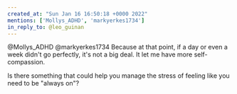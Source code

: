 ```yaml
---
created_at: "Sun Jan 16 16:50:18 +0000 2022"
mentions: ['Mollys_ADHD', 'markyerkes1734']
in_reply_to: @leo_guinan
---
```


@Mollys_ADHD @markyerkes1734 Because at that point, if a day or even a week didn't go perfectly, it's not a big deal. It let me have more self-compassion.

Is there something that could help you manage the stress of feeling like you need to be "always on"?